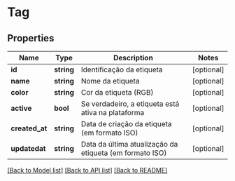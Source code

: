 # Tag

## Properties
Name | Type | Description | Notes
------------ | ------------- | ------------- | -------------
**id** | **string** | Identificação da etiqueta | [optional] 
**name** | **string** | Nome da etiqueta | [optional] 
**color** | **string** | Cor da etiqueta (RGB) | [optional] 
**active** | **bool** | Se verdadeiro, a etiqueta está ativa na plataforma | [optional] 
**created_at** | **string** | Data de criação da etiqueta (em formato ISO) | [optional] 
**updatedat** | **string** | Data da última atualização da etiqueta (em formato ISO) | [optional] 

[[Back to Model list]](../../README.md#documentation-for-models) [[Back to API list]](../../README.md#documentation-for-api-endpoints) [[Back to README]](../../README.md)

